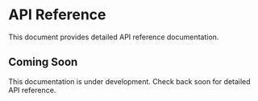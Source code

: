 # API Reference

This document provides detailed API reference documentation.

## Coming Soon

This documentation is under development. Check back soon for detailed API reference. 